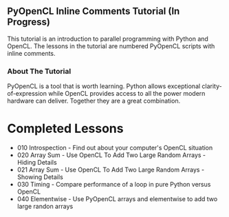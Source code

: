 ## PyOpenCL Inline Comments Tutorial (In Progress)

This tutorial is an introduction to parallel programming with Python and OpenCL.  The lessons in the tutorial are numbered PyOpenCL scripts with inline comments.

### About The Tutorial

PyOpenCL is a tool that is worth learning.  Python allows exceptional clarity-of-expression while OpenCL provides access to all the power modern hardware can deliver.  Together they are a great combination.

# Completed Lessons

- 010 Introspection - Find out about your computer's OpenCL situation
- 020 Array Sum - Use OpenCL To Add Two Large Random Arrays - Hiding Details
- 021 Array Sum - Use OpenCL To Add Two Large Random Arrays - Showing Details
- 030 Timing - Compare performance of a loop in pure Python versus OpenCL
- 040 Elementwise - Use PyOpenCL arrays and elementwise to add two large randon arrays
